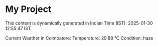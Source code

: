 # My Project

This content is dynamically generated in Indian Time (IST): 2025-01-30 12:55:47 IST


Current Weather in Coimbatore:
Temperature: 29.88 °C
Condition: haze
